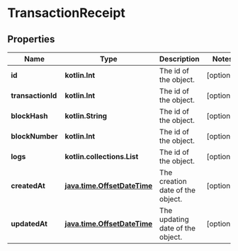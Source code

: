 
# TransactionReceipt

## Properties
Name | Type | Description | Notes
------------ | ------------- | ------------- | -------------
**id** | **kotlin.Int** | The id of the object. |  [optional]
**transactionId** | **kotlin.Int** | The id of the object. |  [optional]
**blockHash** | **kotlin.String** | The id of the object. |  [optional]
**blockNumber** | **kotlin.Int** | The id of the object. |  [optional]
**logs** | **kotlin.collections.List** | The id of the object. |  [optional]
**createdAt** | [**java.time.OffsetDateTime**](java.time.OffsetDateTime.md) | The creation date of the object. |  [optional]
**updatedAt** | [**java.time.OffsetDateTime**](java.time.OffsetDateTime.md) | The updating date of the object. |  [optional]



